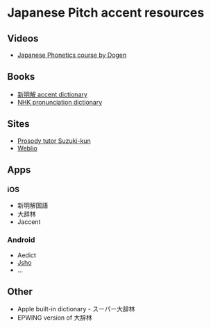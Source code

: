 # Japanese Pitch accent resources

## Videos

- [Japanese Phonetics course by Dogen](https://www.patreon.com/dogen)

## Books
- [新明解 accent dictionary](https://www.amazon.co.jp/%E6%96%B0%E6%98%8E%E8%A7%A3%E6%97%A5%E6%9C%AC%E8%AA%9E%E3%82%A2%E3%82%AF%E3%82%BB%E3%83%B3%E3%83%88%E8%BE%9E%E5%85%B8-%E7%AC%AC2%E7%89%88-CD%E4%BB%98%E3%81%8D-%E9%87%91%E7%94%B0%E4%B8%80-%E6%98%A5%E5%BD%A6/dp/4385136726/ref=sr_1_4?ie=UTF8&qid=1498316453&sr=8-4&keywords=%E3%82%A2%E3%82%AF%E3%82%BB%E3%83%B3%E3%83%88)
- [NHK pronunciation dictionary](https://www.amazon.co.jp/NHK-%E6%97%A5%E6%9C%AC%E8%AA%9E%E7%99%BA%E9%9F%B3%E3%82%A2%E3%82%AF%E3%82%BB%E3%83%B3%E3%83%88%E6%96%B0%E8%BE%9E%E5%85%B8/dp/4140113456/ref=sr_1_1?ie=UTF8&qid=1498316453&sr=8-1&keywords=%E3%82%A2%E3%82%AF%E3%82%BB%E3%83%B3%E3%83%88)

## Sites

- [Prosody tutor Suzuki-kun](http://www.gavo.t.u-tokyo.ac.jp/ojad/eng/phrasing/index)
- [Weblio](http://weblio.jp/)

## Apps

### iOS

- 新明解国語
- 大辞林
- Jaccent

### Android

- Aedict
- [Jsho](https://play.google.com/store/apps/details?id=ric.Jsho)
- ...

## Other

- Apple built-in dictionary - スーパー大辞林
- EPWING version of 大辞林
